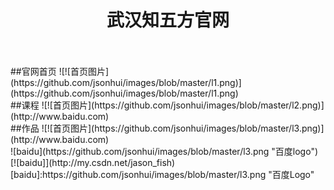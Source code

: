 # <div class="text" align=center background=#005430>武汉知五方官网</div><br>
</div>
##官网首页
![![首页图片](https://github.com/jsonhui/images/blob/master/l1.png)](https://github.com/jsonhui/images/blob/master/l1.png)<br>
##课程
![![首页图片](https://github.com/jsonhui/images/blob/master/l2.png)](http://www.baidu.com)<br>
##作品
![![首页图片](https://github.com/jsonhui/images/blob/master/l3.png)](http://www.baidu.com)<br>
![baidu](https://github.com/jsonhui/images/blob/master/l3.png "百度logo")
<br>
 [![baidu]](http://my.csdn.net/jason_fish)  
[baidu]:https://github.com/jsonhui/images/blob/master/l3.png "百度Logo" 
